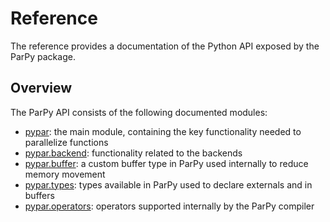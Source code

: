 # Reference

The reference provides a documentation of the Python API exposed by the ParPy package.

## Overview

The ParPy API consists of the following documented modules:
- [pypar](/docs/reference/main.md): the main module, containing the key functionality needed to parallelize functions
- [pypar.backend](/docs/reference/backend.md): functionality related to the backends
- [pypar.buffer](/docs/reference/buffer.md): a custom buffer type in ParPy used internally to reduce memory movement
- [pypar.types](/docs/reference/types.md): types available in ParPy used to declare externals and in buffers
- [pypar.operators](/docs/reference/operators.md): operators supported internally by the ParPy compiler
